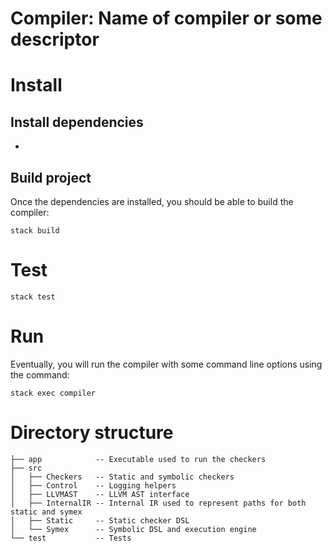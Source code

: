 # Compiler: Name of compiler or some descriptor

# Install

## Install dependencies

-

## Build project

Once the dependencies are installed, you should be able to build the compiler:

```
stack build
```

# Test

```
stack test
```

# Run

Eventually, you will run the compiler with some command line options using the command:

```
stack exec compiler
```

# Directory structure

```
├── app            -- Executable used to run the checkers
├── src
│   ├── Checkers   -- Static and symbolic checkers
│   ├── Control    -- Logging helpers
│   ├── LLVMAST    -- LLVM AST interface
│   ├── InternalIR -- Internal IR used to represent paths for both static and symex
│   ├── Static     -- Static checker DSL
│   └── Symex      -- Symbolic DSL and execution engine
└── test           -- Tests
```

